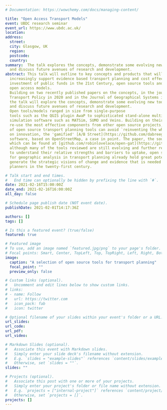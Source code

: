 ```yaml
---
# Documentation: https://wowchemy.com/docs/managing-content/

title: "Open Access Transport Models"
event: UBDC research seminar
event_url: https://www.ubdc.ac.uk/
location: 
address:
  street:
  city: Glasgow, UK
  region:
  postcode:
  country:
summary:  The talk explores the concepts, demonstrate some evolving new tools
  and discuss future avenues of research and development.
abstract: This talk will outline to key concepts and products that will
  increasingly support evidence based transport planning and cost effective
  investment of public funds in the 21st Century, open source tools and
  open access models.
  Building on two recently published papers on the concepts, in the journal
  Transport Policy in 2020 and in the Journal of Geographical Systems in 2021,
  the talk will explore the concepts, demonstrate some evolving new tools
  and discuss future avenues of research and development.
  Open tools/models ranged in size from single-purpose
  tools such as the QGIS plugin AwaP to sophisticated stand-alone multi-modal traffic
  simulation software such as MATSim, SUMO and Veins. Building on their ability to
  re-use the most effective components from other open source projects, developers
  of open source transport planning tools can avoid `reinventing the wheel' and focus
  on innovation, the 'gamified' [A/B Street](https://github.com/dabreegster/abstreet/#abstreetsimulation) 
  software, based on OpenStreetMap, a case in point. The paper, the source code of
  which can be found at [github.com/robinlovelace/open-gat](https://github.com/robinlovelace/open-gat), concludes that,
  although many of the tools reviewed are still evolving and further research is needed
  to understand their relative strengths and barriers to uptake, open source tools
  for geographic analysis in transport planning already hold great potential to help
  generate the strategic visions of change and evidence that is needed by transport
  planners in the twenty-first century.

# Talk start and end times.
#   End time can optionally be hidden by prefixing the line with `#`.
date: 2021-02-16T15:00:00Z
date_end: 2021-02-16T16:00:00Z
all_day: false

# Schedule page publish date (NOT event date).
publishDate: 2021-02-01T14:17:36Z

authors: []
tags: []

# Is this a featured event? (true/false)
featured: true

# Featured image
# To use, add an image named `featured.jpg/png` to your page's folder. 
# Focal points: Smart, Center, TopLeft, Top, TopRight, Left, Right, BottomLeft, Bottom, BottomRight.
image:
  caption: "A selection of open source tools for transport planning"
  focal_point: ""
  preview_only: false

# Custom links (optional).
#   Uncomment and edit lines below to show custom links.
# links:
# - name: Follow
#   url: https://twitter.com
#   icon_pack: fab
#   icon: twitter

# Optional filename of your slides within your event's folder or a URL.
url_slides:
url_code:
url_pdf:
url_video:

# Markdown Slides (optional).
#   Associate this event with Markdown slides.
#   Simply enter your slide deck's filename without extension.
#   E.g. `slides = "example-slides"` references `content/slides/example-slides.md`.
#   Otherwise, set `slides = ""`.
slides: ""

# Projects (optional).
#   Associate this post with one or more of your projects.
#   Simply enter your project's folder or file name without extension.
#   E.g. `projects = ["internal-project"]` references `content/project/deep-learning/index.md`.
#   Otherwise, set `projects = []`.
projects: []
---
```

